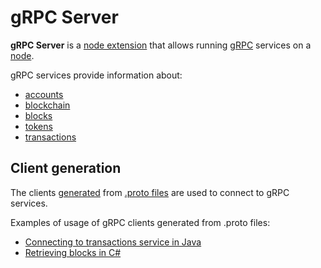 # gRPC Server

**gRPC Server** is a [node extension](/en/waves-node/extensions)  that allows running [gRPC](https://en.wikipedia.org/wiki/GRPC) services on a [node](/en/blockchain/node).

gRPC services provide information about:

* [accounts](/en/blockchain/account)
* [blockchain](/en/blockchain/blockchain)
* [blocks](/en/blockchain/block)
* [tokens](/en/blockchain/token)
* [transactions](/en/blockchain/transaction)

## Client generation

The clients [generated](https://grpc.io/docs/tutorials/) from [.proto files](https://github.com/wavesplatform/Waves/tree/master/grpc-server/src/main/protobuf) are used to connect to gRPC services.

Examples of usage of gRPC clients generated from .proto files:

* [Connecting to transactions service in Java](https://github.com/wavesplatform/WavesJ/blob/master/examples/src/main/java/GRPCTest.java)
* [Retrieving blocks in C#](https://github.com/wavesplatform/WavesCS/blob/master/WavesCSTests/ProtobufTest.cs)
